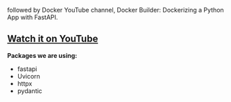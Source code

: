 <!--
 * @Author: clingxin
 * @Date: 2021-02-05 18:01:30
 * @LastEditors: clingxin
 * @LastEditTime: 2021-05-04 10:04:38
 * @FilePath: /python-web-fastapi-docker/README.md
-->

followed by Docker YouTube channel, Docker Builder: Dockerizing a Python App with FastAPI.
## [Watch it on YouTube](https://www.youtube.com/watch?v=qQNGw_m8t0Y)

**Packages we are using:**

- fastapi
- Uvicorn
- httpx
- pydantic

